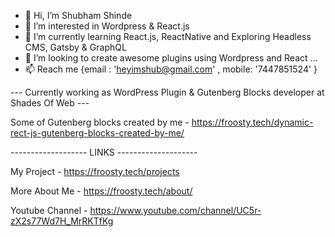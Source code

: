 - 👋 Hi, I’m Shubham Shinde
- 👀 I’m interested in Wordpress & React.js
- 🌱 I’m currently learning React.js, ReactNative and Exploring Headless CMS, Gatsby & GraphQL
- 💞️ I’m looking to create awesome plugins using Wordpress and React ...
- 📫 Reach me {email : 'heyimshub@gmail.com' , mobile: '7447851524' }

--- Currently working as WordPress Plugin & Gutenberg Blocks developer at Shades Of Web ---

Some of Gutenberg blocks created by me - https://froosty.tech/dynamic-rect-js-gutenberg-blocks-created-by-me/

------------------- LINKS --------------------

My Project - https://froosty.tech/projects

More About Me - https://froosty.tech/about/

Youtube Channel - https://www.youtube.com/channel/UC5r-zX2s77Wd7H_MrRKTfKg
